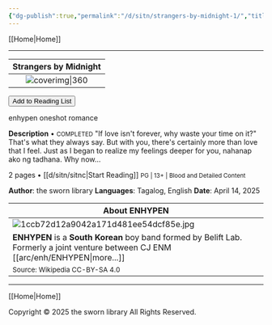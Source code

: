 ```yaml
---
{"dg-publish":true,"permalink":"/d/sitn/strangers-by-midnight-1/","title":"Strangers by Midnight","tags":["book"]}
---
```



[[Home\|Home]]

***

|      Strangers by Midnight       |
| :------------------------------: |
| ![coverimg\|360](/img/user/d/sitn/sitncover.webp) |

<button id="library-toggle" class="squared-button" onclick="toggleLibrary()">Add to Reading List</button>

<div class="fake-button-container">
  <span class="fake-button">enhypen</span>
  <span class="fake-button">oneshot</span>
  <span class="fake-button">romance</span>
</div>

**Description** • <small>COMPLETED</small>
"If love isn't forever, why waste your time on it?"
That's what they always say. But with you, there's certainly more than love that I feel. Just as I began to realize my feelings deeper for you, nahanap ako ng tadhana. Why now...

2 pages • [[d/sitn/sitnc\|Start Reading]]
<small>PG | 13+ | Blood and Detailed Content</small>

**Author**: the sworn library
**Languages**: Tagalog, English
**Date**: April 14, 2025

| About ENHYPEN                                                                                                                 |
| ----------------------------------------------------------------------------------------------------------------------------- |
| ![1ccb72d12a9042a171d481ee54dcf85e.jpg](/img/user/assets/a%20storage/1ccb72d12a9042a171d481ee54dcf85e.jpg)                                                                                     |
| **ENHYPEN** is a **South Korean** boy band formed by Belift Lab. Formerly a joint venture between CJ ENM [[arc/enh/ENHYPEN\|more...]] |
| <small>Source: Wikipedia CC-BY-SA 4.0</small>                                                                                 |

***

[[Home\|Home]]


Copyright © 2025 the sworn library
All Rights Reserved.

<script src="https://starryxoxo.github.io/treeajmgar/src/helpers/user/scripts/list.js"></script> 
<script src="https://starryxoxo.github.io/treeajmgar/src/helpers/user/scripts/ffunction.js"></script>